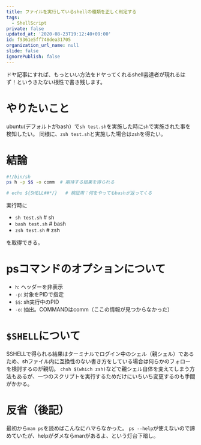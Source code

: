 ```yaml
---
title: ファイルを実行しているshellの種類を正しく判定する
tags:
  - ShellScript
private: false
updated_at: '2020-08-23T19:12:40+09:00'
id: f9361e5ff748dea31705
organization_url_name: null
slide: false
ignorePublish: false
---
```

ドヤ記事にすれば、もっといい方法をドヤってくれるshell芸達者が現れるはず！というきたない根性で書き残します。

# やりたいこと
ubuntu(デフォルトがbash）で`sh test.sh`を実施した時に`sh`で実施された事を検知したい。
同様に、`zsh test.sh`と実施した場合は`zsh`を得たい。

# 結論
``` test.sh
#!/bin/sh
ps h -p $$ -o comm  # 期待する結果を得られる

# echo ${SHELL##*/}   # 検証用：何をやってもbashが返ってくる
```

実行時に

- `sh test.sh`  # sh
- `bash test.sh`  # bash
- `zsh test.sh`  # zsh

を取得できる。

# psコマンドのオプションについて
- `h`: ヘッダーを非表示
- `-p`: 対象をPIDで指定
- `$$`: sh実行中のPID
- `-o`: 抽出。COMMANDはcomm（ここの情報が見つからなかった）

# `$SHELL`について
$SHELLで得られる結果はターミナルでログイン中のシェル（親シェル）であるため、shファイル内に互換性のない書き方をしている場合は何らかのフォローを検討するのが親切。
`chsh $(which zsh)`などで親シェル自体を変えてしまう方法もあるが、一つのスクリプトを実行するためだけにいちいち変更するのも手間がかかる。

# 反省（後記）
最初から`man ps`を読めばこんなにハマらなかった。
`ps --help`が使えないので諦めていたが、helpがダメならmanがあるよ、という灯台下暗し。
